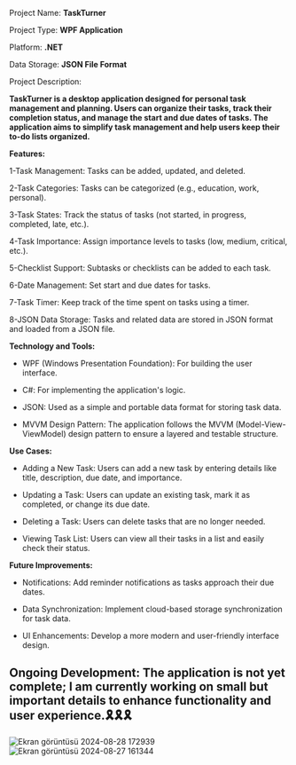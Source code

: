 
Project Name: **TaskTurner**

Project Type: **WPF Application**

Platform: **.NET** 

Data Storage: **JSON File Format**


Project Description:

**TaskTurner is a desktop application designed for personal task management and planning. Users can organize their tasks, track their completion status, and manage the start and due dates of tasks. The application aims to simplify task management and help users keep their to-do lists organized.**

**Features:**

1-Task Management: Tasks can be added, updated, and deleted.

2-Task Categories: Tasks can be categorized (e.g., education, work, personal).

3-Task States: Track the status of tasks (not started, in progress, completed, late, etc.).

4-Task Importance: Assign importance levels to tasks (low, medium, critical, etc.).

5-Checklist Support: Subtasks or checklists can be added to each task.

6-Date Management: Set start and due dates for tasks.

7-Task Timer: Keep track of the time spent on tasks using a timer.

8-JSON Data Storage: Tasks and related data are stored in JSON format and loaded from a JSON file.

**Technology and Tools:**

- WPF (Windows Presentation Foundation): For building the user interface.
 
-  C#: For implementing the application's logic.
  
-  JSON: Used as a simple and portable data format for storing task data.
  
-  MVVM Design Pattern: The application follows the MVVM (Model-View-ViewModel) design pattern to ensure a layered and testable structure.


**Use Cases:**

 - Adding a New Task: Users can add a new task by entering details like title, description, due date, and importance.
  
 - Updating a Task: Users can update an existing task, mark it as completed, or change its due date.
  
 - Deleting a Task: Users can delete tasks that are no longer needed.
  
 - Viewing Task List: Users can view all their tasks in a list and easily check their status.
   

**Future Improvements:**

+ Notifications: Add reminder notifications as tasks approach their due dates.
 
+ Data Synchronization: Implement cloud-based storage synchronization for task data.
 
+ UI Enhancements: Develop a more modern and user-friendly interface design.
 

## Ongoing Development: The application is not yet complete; I am currently working on small but important details to enhance functionality and user experience.🎗️🎗️🎗️


![Ekran görüntüsü 2024-08-28 172939](https://github.com/user-attachments/assets/7dde8292-7e83-4d5a-b1ae-79cf58b109eb)
![Ekran görüntüsü 2024-08-27 161344](https://github.com/user-attachments/assets/84ded086-4f69-4fee-a03f-9d3009483950)
